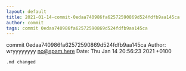 ```yaml
---
layout: default
title: 2021-01-14-commit-0edaa740986fa62572590869d524fdfb9aa145ca
author: commit
tags: commit 0edaa740986fa62572590869d524fdfb9aa145ca
---
```


commit 0edaa740986fa62572590869d524fdfb9aa145ca
Author: wryyyyyyyy <no@spam.here>
Date:   Thu Jan 14 20:56:23 2021 +0100

    .md changed
